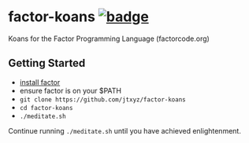 # factor-koans [![badge][1]][2]
Koans for the Factor Programming Language (factorcode.org)

## Getting Started
* [install factor](http://factorcode.org/)
* ensure factor is on your $PATH
* `git clone https://github.com/jtxyz/factor-koans`
* `cd factor-koans`
* `./meditate.sh`

Continue running `./meditate.sh` until you have achieved enlightenment.

[1]: https://dull-panther-47.us.airplane.ci/api/v1/teams/main/pipelines/koans/jobs/test-koans/badge
[2]: https://dull-panther-47.us.airplane.ci/teams/main/pipelines/koans